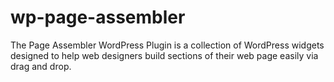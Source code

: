 # wp-page-assembler
The Page Assembler WordPress Plugin is a collection of WordPress widgets designed to help web designers build sections of their web page easily via drag and drop.
